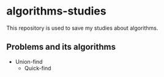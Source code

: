 # algorithms-studies
This repository is used to save my studies about algorithms.

## Problems and its algorithms
* Union-find
  * Quick-find
